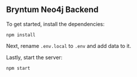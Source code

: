 ## Bryntum Neo4j Backend

To get started, install the dependencies:

```
npm install
```

Next, rename `.env.local` to `.env` and add data to it.

Lastly, start the server:

```
npm start
```

